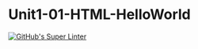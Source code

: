 # Unit1-01-HTML-HelloWorld
[![GitHub's Super Linter](https://github.com/ICS20-Programming-SavyonM/Unit1-01-HTML-HelloWorld/workflows/GitHub's%20Super%20Linter/badge.svg)](https://github.com/ICS20-Programming-SavyonM/Unit1-01-HTML-HelloWorld/actions)